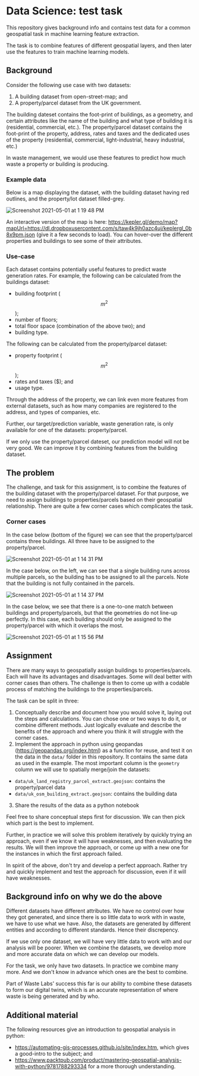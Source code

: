 # Data Science: test task

This repository gives background info and contains test data for a common geospatial task in machine learning feature extraction.

The task is to combine features of different geospatial layers, and then later use the features to train machine learning models.

## Background

Consider the following use case with two datasets:

 1. A building dataset from open-street-map; and
 2. A property/parcel dataset from the UK government.

The building dateset contains the foot-print of buildings, as a geometry, and certain attributes like the name of the building and what type of building it is (residential, commercial, etc.). The property/parcel dataset contains the foot-print of the property, address, rates and taxes and the dedicated uses of the property (residential, commercial, light-industrial, heavy industrial, etc.)

In waste management, we would use these features to predict how much waste a property or building is producing. 

### Example data

Below is a map displaying the dataset, with the building dataset having red outlines, and the property/lot dataset filled-grey.

![Screenshot 2021-05-01 at 1 19 48 PM](https://user-images.githubusercontent.com/19407764/116771894-f3a24a80-aa7f-11eb-9924-fd8190e03ea6.png)

An interactive version of the map is here: https://kepler.gl/demo/map?mapUrl=https://dl.dropboxusercontent.com/s/taw4k9jh0azc4uj/keplergl_0b8x9pm.json (give it a few seconds to load). You can hover-over the different properties and buildings to see some of their attributes.

### Use-case

Each dataset contains potentially useful features to predict waste generation rates. For example, the following can be calculated from the buildings dataset:

 * building footprint ($$m^2$$); 
 * number of floors;
 * total floor space (combination of the above two); and
 * building type.

The following can be calculated from the property/parcel dataset:

 * property footprint ($$m^2$$);
 * rates and taxes ($); and
 * usage type.

Through the address of the property, we can link even more features from external datasets, such as how many companies are registered to the address, and types of companies, etc.

Further, our target/prediction variable, waste generation rate, is only available for one of the datasets: property/parcel.

If we only use the property/parcel dateset, our prediction model will not be very good. We can improve it by combining features from the building dataset.

## The problem 

The challenge, and task for this assignment, is to combine the features of the building dataset with the property/parcel dataset. For that purpose, we need to assign buildings to properties/parcels based on their geospatial relationship. There are quite a few corner cases which complicates the task.

### Corner cases

In the case below (bottom of the figure) we can see that the property/parcel contains three buildings. All three have to be assigned to the property/parcel.

![Screenshot 2021-05-01 at 1 14 31 PM](https://user-images.githubusercontent.com/19407764/116772010-fc931c00-aa7f-11eb-8e21-fae2b4298519.png)

In the case below, on the left, we can see that a single building runs across multiple parcels, so the building has to be assigned to all the parcels. Note that the building is not fully contained in the parcels.

![Screenshot 2021-05-01 at 1 14 37 PM](https://user-images.githubusercontent.com/19407764/116773442-fe60dd80-aa87-11eb-80ab-9c894d0834b9.png)

In the case below, we see that there is a one-to-one match between buildings and property/parcels, but that the geometries do not line-up perfectly. In this case, each building should only be assigned to the property/parcel with which it overlaps the most.

![Screenshot 2021-05-01 at 1 15 56 PM](https://user-images.githubusercontent.com/19407764/116772245-1fbdcb80-aa80-11eb-9a53-827bcbcfabf6.png)

## Assignment

There are many ways to geospatially assign buildings to properties/parcels. Each will have its advantages and disadvantages. Some will deal better with corner cases than others. The challenge is then to come up with a codable process of matching the buildings to the properties/parcels.

The task can be split in three:

 1. Conceptually describe and document how you would solve it, laying out the steps and calculations. You can chose one or two ways to do it, or combine different methods. Just logically evaluate and describe the benefits of the approach and where you think it will struggle with the corner cases.
 2. Implement the approach in python using geopandas (<https://geopandas.org/index.html>) as a function for reuse, and test it on the data in the `data/` folder in this repository. It contains the same data as used in the example. The most important column is the `geometry` column we will use to spatially merge/join the datasets:
   * `data/uk_land_registry_parcel_extract.geojson`: contains the property/parcel data
   * `data/uk_osm_building_extract.geojson`: contains the building data
 3. Share the results of the data as a python notebook

Feel free to share conceptual steps first for discussion. We can then pick which part is the best to implement. 

Further, in practice we will solve this problem iteratively by quickly trying an approach, even if we know it will have weaknesses, and then evaluating the results. We will then improve the approach, or come up with a new one for the instances in which the first approach failed.

In spirit of the above, don't try and develop a perfect approach. Rather try and quickly implement and test the approach for discussion, even if it will have weaknesses.

## Background info on why we do the above

Different datasets have different attributes. We have no control over how they got generated, and since there is so little data to work with in waste, we have to use what we have.  Also, the datasets are generated by different entities and according to different standards. Hence their discrepency.

If we use only one dataset, we will have very little data to work with and our analysis will be poorer. When we combine the datasets, we develop more and more accurate data on which we can develop our models.

For the task, we only have two datasets. In practice we combine many more. And we don't know in advance which ones are the best to combine.

Part of Waste Labs' success this far is our ability to combine these datasets to form our digital twins, which is an accurate representation of where waste is being generated and by who.

## Additional material

The following resources give an introduction to geospatial analysis in python:

 * https://automating-gis-processes.github.io/site/index.htm, which gives a good-intro to the subject; and
 * https://www.packtpub.com/product/mastering-geospatial-analysis-with-python/9781788293334 for a more thorough understanding.
